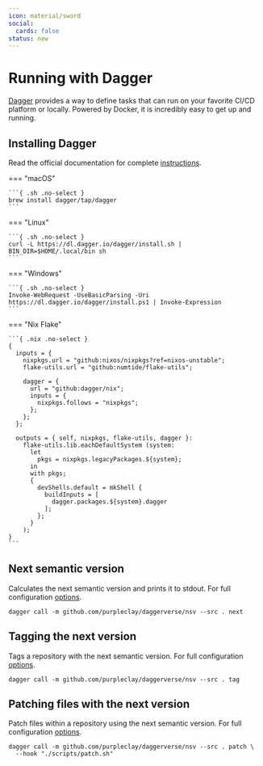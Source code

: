 ```yaml
---
icon: material/sword
social:
  cards: false
status: new
---
```


# Running with Dagger

[Dagger](https://dagger.io/) provides a way to define tasks that can run on your favorite CI/CD platform or locally. Powered by Docker, it is incredibly easy to get up and running.

## Installing Dagger

Read the official documentation for complete [instructions](https://docs.dagger.io/install).

=== "macOS"

    ```{ .sh .no-select }
    brew install dagger/tap/dagger
    ```

=== "Linux"

    ```{ .sh .no-select }
    curl -L https://dl.dagger.io/dagger/install.sh | BIN_DIR=$HOME/.local/bin sh
    ```

=== "Windows"

    ```{ .sh .no-select }
    Invoke-WebRequest -UseBasicParsing -Uri https://dl.dagger.io/dagger/install.ps1 | Invoke-Expression
    ```

=== "Nix Flake"

    ```{ .nix .no-select }
    {
      inputs = {
        nixpkgs.url = "github:nixos/nixpkgs?ref=nixos-unstable";
        flake-utils.url = "github:numtide/flake-utils";

        dagger = {
          url = "github:dagger/nix";
          inputs = {
            nixpkgs.follows = "nixpkgs";
          };
        };
      };

      outputs = { self, nixpkgs, flake-utils, dagger }:
        flake-utils.lib.eachDefaultSystem (system:
          let
            pkgs = nixpkgs.legacyPackages.${system};
          in
          with pkgs;
          {
            devShells.default = mkShell {
              buildInputs = [
                dagger.packages.${system}.dagger
              ];
            };
          }
        );
    }
    ```

## Next semantic version

Calculates the next semantic version and prints it to stdout. For full configuration [options](../next-version.md).

```{ .sh .no-select }
dagger call -m github.com/purpleclay/daggerverse/nsv --src . next
```

## Tagging the next version

Tags a repository with the next semantic version. For full configuration [options](../tag-version.md).

```{ .sh .no-select }
dagger call -m github.com/purpleclay/daggerverse/nsv --src . tag
```

## Patching files with the next version

Patch files within a repository using the next semantic version. For full configuration [options](../patch-files.md).

```{ .sh .no-select }
dagger call -m github.com/purpleclay/daggerverse/nsv --src . patch \
  --hook "./scripts/patch.sh"
```
